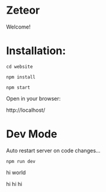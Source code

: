 # Zeteor
 
Welcome!

# Installation:

```
cd website

npm install

npm start
```

Open in your browser:

http://localhost/

# Dev Mode

Auto restart server on code changes...

```
npm run dev
```

hi world

hi hi hi